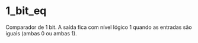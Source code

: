 # 1_bit_eq

Comparador de 1 bit. A saída fica com nível lógico 1 quando as entradas são iguais (ambas 0 ou ambas 1). 
